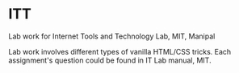 # ITT
Lab work for Internet Tools and Technology Lab, MIT, Manipal

Lab work involves different types of vanilla HTML/CSS tricks.
Each assignment's question could be found in IT Lab manual, MIT.

